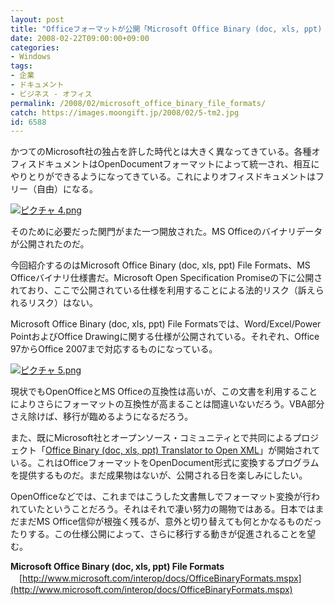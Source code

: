 ```yaml
---
layout: post
title: "Officeフォーマットが公開「Microsoft Office Binary (doc, xls, ppt) File Formats」"
date: 2008-02-22T09:00:00+09:00
categories:
- Windows
tags: 
- 企業
- ドキュメント
- ビジネス - オフィス
permalink: /2008/02/microsoft_office_binary_file_formats/
catch: https://images.moongift.jp/2008/02/5-tm2.jpg
id: 6588
---
```

かつてのMicrosoft社の独占を許した時代とは大きく異なってきている。各種オフィスドキュメントはOpenDocumentフォーマットによって統一され、相互にやりとりができるようになってきている。これによりオフィスドキュメントはフリー（自由）になる。   
  
[![ピクチャ 4.png](https://images.moongift.jp/2008/02/4-tm2.jpg)](https://images.moongift.jp/2008/02/42.jpg)  
  
そのために必要だった関門がまた一つ開放された。MS Officeのバイナリデータが公開されたのだ。   
  
今回紹介するのはMicrosoft Office Binary (doc, xls, ppt) File Formats、MS Officeバイナリ仕様書だ。Microsoft Open Specification Promiseの下に公開されており、ここで公開されている仕様を利用することによる法的リスク（訴えられるリスク）はない。   
  
<!--more-->  
  
Microsoft Office Binary (doc, xls, ppt) File Formatsでは、Word/Excel/Power PointおよびOffice Drawingに関する仕様が公開されている。それぞれ、Office 97からOffice 2007まで対応するものになっている。   
  
[![ピクチャ 5.png](https://images.moongift.jp/2008/02/5-tm2.jpg)](https://images.moongift.jp/2008/02/52.jpg)  
  
現状でもOpenOfficeとMS Officeの互換性は高いが、この文書を利用することによりさらにフォーマットの互換性が高まることは間違いないだろう。VBA部分さえ除けば、移行が臨めるようになるだろう。   
  
また、既にMicrosoft社とオープンソース・コミュニティとで共同によるプロジェクト「[Office Binary (doc, xls, ppt) Translator to Open XML](http://b2xtranslator.sourceforge.net/)」が開始されている。これはOfficeフォーマットをOpenDocument形式に変換するプログラムを提供するものだ。まだ成果物はないが、公開される日を楽しみにしたい。   
  
OpenOfficeなどでは、これまではこうした文書無しでフォーマット変換が行われていたということだろう。それはそれで凄い努力の賜物ではある。日本ではまだまだMS Office信仰が根強く残るが、意外と切り替えても何とかなるものだったりする。この仕様公開によって、さらに移行する動きが促進されることを望む。   
  
**Microsoft Office Binary (doc, xls, ppt) File Formats**   
　[http://www.microsoft.com/interop/docs/OfficeBinaryFormats.mspx](http://www.microsoft.com/interop/docs/OfficeBinaryFormats.mspx)

